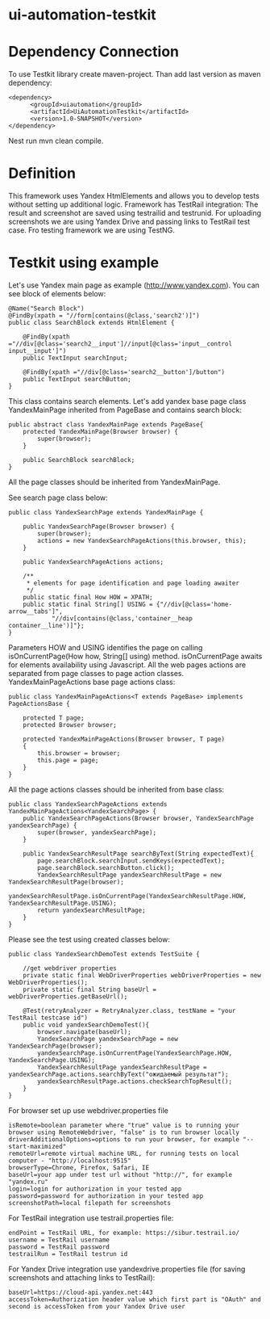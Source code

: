 # ui-automation-testkit

# Dependency Connection

To use Testkit library create maven-project. Than add last version as maven dependency:

```
<dependency>
      <groupId>uiautomation</groupId>
      <artifactId>UiAutomationTestkit</artifactId>
      <version>1.0-SNAPSHOT</version>
</dependency>
```


Nest run mvn clean compile.

# Definition

This framework uses Yandex HtmlElements and allows you to develop tests without setting up additional logic. 
Framework has TestRail integration: 
The result and screenshot are saved using testrailid and testrunid.
For uploading screenshots we are using Yandex Drive and passing links to TestRail test case.
Fro testing framework we are using TestNG.

# Testkit using example

Let's use Yandex main page as example (http://www.yandex.com). 
You can see block of elements below:

```
@Name("Search Block")
@FindBy(xpath = "//form[contains(@class,'search2')]")
public class SearchBlock extends HtmlElement {

    @FindBy(xpath ="//div[@class='search2__input']//input[@class='input__control input__input']")
    public TextInput searchInput;

    @FindBy(xpath ="//div[@class='search2__button']/button")
    public TextInput searchButton;
}
```

This class contains search elements. 
Let's add yandex base page class YandexMainPage inherited from PageBase and contains search block:

```
public abstract class YandexMainPage extends PageBase{
    protected YandexMainPage(Browser browser) {
        super(browser);
    }

    public SearchBlock searchBlock;
}
```

All the page classes should be inherited from YandexMainPage.

See search page class below:

```
public class YandexSearchPage extends YandexMainPage {

    public YandexSearchPage(Browser browser) {
        super(browser);
        actions = new YandexSearchPageActions(this.browser, this);
    }

    public YandexSearchPageActions actions;

    /**
     * elements for page identification and page loading awaiter
     */
    public static final How HOW = XPATH;
    public static final String[] USING = {"//div[@class='home-arrow__tabs']",
            "//div[contains(@class,'container__heap container__line')]"};
}
```
Parameters HOW and USING identifies the page on calling isOnCurrentPage(How how, String[] using) method.
isOnCurrentPage awaits for elements availability using Javascript.
All the web pages actions are separated from page classes to page action classes.
YandexMainPageActions base page actions class:

```
public class YandexMainPageActions<T extends PageBase> implements PageActionsBase {

    protected T page;
    protected Browser browser;

    protected YandexMainPageActions(Browser browser, T page)
    {
        this.browser = browser;
        this.page = page;
    }
}
```

All the page actions classes should be inherited from base class:

```
public class YandexSearchPageActions extends YandexMainPageActions<YandexSearchPage> {
    public YandexSearchPageActions(Browser browser, YandexSearchPage yandexSearchPage) {
        super(browser, yandexSearchPage);
    }

    public YandexSearchResultPage searchByText(String expectedText){
        page.searchBlock.searchInput.sendKeys(expectedText);
        page.searchBlock.searchButton.click();
        YandexSearchResultPage yandexSearchResultPage = new YandexSearchResultPage(browser);
        yandexSearchResultPage.isOnCurrentPage(YandexSearchResultPage.HOW, YandexSearchResultPage.USING);
        return yandexSearchResultPage;
    }
}
```
Please see the test using created classes below:

```
public class YandexSearchDemoTest extends TestSuite {

    //get webdriver properties
    private static final WebDriverProperties webDriverProperties = new WebDriverProperties();
    private static final String baseUrl = webDriverProperties.getBaseUrl();
    
    @Test(retryAnalyzer = RetryAnalyzer.class, testName = "your TestRail testcase id")
    public void yandexSearchDemoTest(){
        browser.navigate(baseUrl);
        YandexSearchPage yandexSearchPage = new YandexSearchPage(browser);
        yandexSearchPage.isOnCurrentPage(YandexSearchPage.HOW, YandexSearchPage.USING);
        YandexSearchResultPage yandexSearchResultPage = yandexSearchPage.actions.searchByText("ожидаемый результат");
        yandexSearchResultPage.actions.checkSearchTopResult();
    }
}
```

For browser set up use webdriver.properties file

```
isRemote=boolean parameter where "true" value is to running your browser using RemoteWebdriver, "false" is to run browser locally 
driverAdditionalOptions=options to run your browser, for example "--start-maximized"
remoteUrl=remote virtual machine URL, for running tests on local computer - "http://localhost:9515"
browserType=Chrome, Firefox, Safari, IE
baseUrl=your app under test url without "http://", for example "yandex.ru"
login=login for authorization in your tested app
password=password for authorization in your tested app
screenshotPath=local filepath for screenshots
```
For TestRail integration use testrail.properties file: 

```
endPoint = TestRail URL, for example: https://sibur.testrail.io/
username = TestRail username
password = TestRail password
testrailRun = TestRail testrun id
```

For Yandex Drive integration use yandexdrive.properties file (for saving screenshots and attaching links to TestRail): 

```
baseUrl=https://cloud-api.yandex.net:443
accessToken=Authorization header value which first part is "OAuth" and second is accessToken from your Yandex Drive user
```


